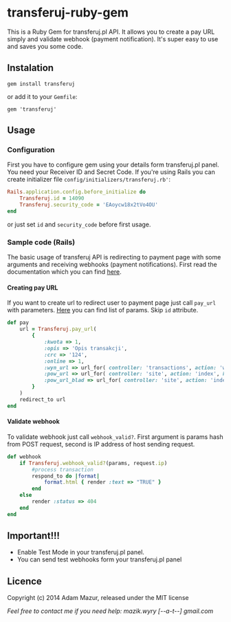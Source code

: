 transferuj-ruby-gem
===================

This is a Ruby Gem for transferuj.pl API. It allows you to create a pay URL simply and validate webhook (payment notification). It's super easy to use and saves you some code. 

## Instalation

```
gem install transferuj
```

or add it to your `Gemfile`:

```
gem 'transferuj'
```

## Usage

### Configuration

First you have to configure gem using your details form transferuj.pl panel. You need your Receiver ID and Secret Code. If you're using Rails you can create initializer file `config/initializers/transferuj.rb'`:

```ruby
Rails.application.config.before_initialize do
	Transferuj.id = 14090
	Transferuj.security_code = 'EAoycw18x2tVo4OU'
end
```

or just set `id` and `security_code` before first usage.

### Sample code (Rails)

The basic usage of transferuj API is redirecting to payment page with some arguments and receiving webhooks (payment notifications).
First read the documentation which you can find [here](https://secure.transferuj.pl/partner/pliki/dokumentacja.pdf).

#### Creating pay URL

If you want to create url to redirect user to payment page just call `pay_url` with parameters. [Here](https://secure.transferuj.pl/partner/pliki/dokumentacja.pdf) you can find list of params. Skip `id` attribute.  

```ruby
def pay
	url = Transferuj.pay_url(
		{
			:kwota => 1,
			:opis => 'Opis transakcji',
			:crc => '124',
			:online => 1,
			:wyn_url => url_for( controller: 'transactions', action: 'webhook', host: 'http://myapp.com'),
			:pow_url => url_for( controller: 'site', action: 'index', host: 'http://myapp.com'),
			:pow_url_blad => url_for( controller: 'site', action: 'index', host: 'http://myapp.com'),
		}
	)
	redirect_to url
end
```

#### Validate webhook

To validate webhook just call `webhook_valid?`. First argument is params hash from POST request, second is IP address of host sending request.

```ruby
def webhook
	if Transferuj.webhook_valid?(params, request.ip)
		#process transaction
		respond_to do |format|
			format.html { render :text => "TRUE" }
		end
	else
		render :status => 404
	end
end
```

## Important!!!

* Enable Test Mode in your transferuj.pl panel.
* You can send test webhooks form your transferuj.pl panel

## Licence

Copyright (c) 2014 Adam Mazur, released under the MIT license


*Feel free to contact me if you need help: mazik.wyry [--a-t--] gmail.com*
